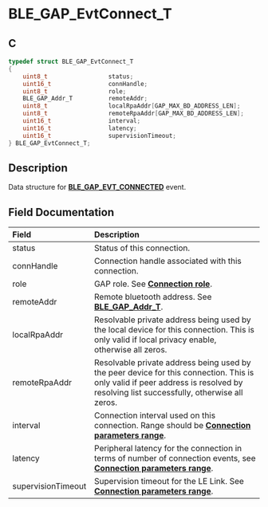 # BLE_GAP_EvtConnect_T

## C

```c
typedef struct BLE_GAP_EvtConnect_T
{
    uint8_t                 status;
    uint16_t                connHandle;
    uint8_t                 role;
    BLE_GAP_Addr_T          remoteAddr;
    uint8_t                 localRpaAddr[GAP_MAX_BD_ADDRESS_LEN];
    uint8_t                 remoteRpaAddr[GAP_MAX_BD_ADDRESS_LEN];
    uint16_t                interval;
    uint16_t                latency;
    uint16_t                supervisionTimeout;
} BLE_GAP_EvtConnect_T;
```

## Description

Data structure for **[BLE_GAP_EVT_CONNECTED](GUID-ADCFB5AA-F06E-4ED9-9227-592A5CE40F39.md)** event.


## Field Documentation

|Field|Description|
|:---|:---|
|status|Status of this connection.|
|connHandle|Connection handle associated with this connection.|
|role|GAP role. See **[Connection role](GUID-287F825E-EA5B-4D02-A42E-FDE1D710F29D.md)**.|
|remoteAddr|Remote bluetooth address. See **[BLE_GAP_Addr_T](GUID-5B71FDB5-5345-4BCD-B102-6A5B5A06D284.md)**.|
|localRpaAddr|Resolvable private address being used by the local device for this connection.                                                                          This is only valid if local privacy enable, otherwise all zeros.|
|remoteRpaAddr|Resolvable private address being used by the peer device for this connection.                                                                         This is only valid if peer address is resolved by resolving list successfully,                                                                         otherwise all zeros.|
|interval|Connection interval used on this connection. Range should be **[Connection parameters range](GUID-5ABC0266-6BD2-424C-B8AB-3024AE2E9771.md)**.|
|latency|Peripheral latency for the connection in terms of number of connection events, see **[Connection parameters range](GUID-5ABC0266-6BD2-424C-B8AB-3024AE2E9771.md)**.|
|supervisionTimeout|Supervision timeout for the LE Link. See **[Connection parameters range](GUID-5ABC0266-6BD2-424C-B8AB-3024AE2E9771.md)**.|
